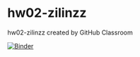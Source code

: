 # hw02-zilinzz
hw02-zilinzz created by GitHub Classroom

[![Binder](https://mybinder.org/badge_logo.svg)](https://mybinder.org/v2/gh/UCB-stat-159-s23/hw02-zilinzz.git/HEAD?labpath=stat159%2Fhw02-zilinzz%2FLOSC_Event_tutorial.ipynb)
